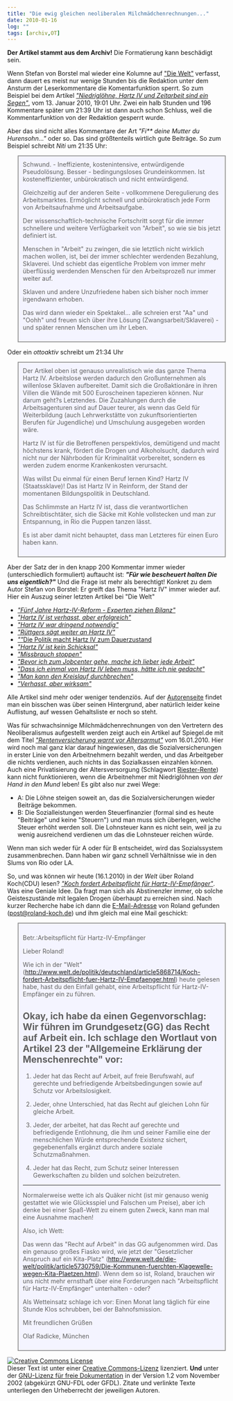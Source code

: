 ```yaml
---
title: "Die ewig gleichen neoliberalen Milchmädchenrechnungen..."
date: 2010-01-16
log: ""
tags: [archiv,OT]
---
```

**Der Artikel stammt aus dem Archiv!** Die Formatierung kann beschädigt sein.

Wenn Stefan von Borstel mal wieder eine Kolumne auf <a href="http://www.welt.de/">"Die Welt"</a> verfasst, dann dauert es meist nur wenige Stunden bis die Redaktion unter dem Ansturm der Leserkommentare die Komentarfunktion sperrt. So zum Beispiel bei dem Artikel <a href="http://www.welt.de/politik/deutschland/article5837470/Niedrigloehne-Hartz-IV-und-Zeitarbeit-sind-ein-Segen.html"><i>"Niedriglöhne, Hartz IV und Zeitarbeit sind ein Segen"</i></a>, vom 13. Januar 2010, 19:01 Uhr. Zwei ein halb Stunden und 196 Kommentare später um 21:39 Uhr ist dann auch schon Schluss, weil die Kommentarfunktion von der Redaktion gesperrt wurde. 

Aber das sind nicht alles Kommentare der Art <i>"Fi** deine Mutter du Hurensohn..."</i> oder so. Das sind größtenteils wirtlich gute Beiträge. So zum Beispiel schreibt <i>Niti</i> um 21:35 Uhr:
<!--break-->
<blockquote width=80%; style="padding:10px; background:#f4f4ff; border: 2px solid #999; border-right-width: 2px">
Schwund. - Ineffiziente, kostenintensive, entwürdigende Pseudolösung. Besser - bedingungsloses Grundeinkommen. Ist kosteneffizienter, unbürokratisch und nicht entwürdigend.

Gleichzeitig auf der anderen Seite - vollkommene Deregulierung des Arbeitsmarktes. Ermöglicht schnell und unbürokratisch jede Form von Arbeitsaufnahme und Arbeitsaufgabe.

Der wissenschaftlich-technische Fortschritt sorgt für die immer schnellere und weitere Verfügbarkeit von "Arbeit", so wie sie bis jetzt definiert ist.

Menschen in "Arbeit" zu zwingen, die sie letztlich nicht wirklich machen wollen, ist, bei der immer schlechter werdenden Bezahlung, Sklaverei. Und schiebt das eigentliche Problem von immer mehr überflüssig werdenden Menschen für den Arbeitsprozeß nur immer weiter auf.

Sklaven und andere Unzufriedene haben sich bisher noch immer irgendwann erhoben.

Das wird dann wieder ein Spektakel... alle schreien erst "Aa" und "Oohh" und freuen sich über ihre Lösung (Zwangsarbeit/Sklaverei) - und später rennen Menschen um ihr Leben.
</blockquote>

Oder ein <i>ottoaktiv</i> schreibt um 21:34 Uhr

<blockquote width=80%; style="padding:10px; background:#f4f4ff; border: 2px solid #999; border-right-width: 2px">
Der Artikel oben ist genauso unrealistisch wie das ganze Thema Hartz IV.
Arbeitslose werden dadurch den Großunternehmen als willenlose Sklaven aufbereitet.
Damit sich die Großaktionäre in ihren Villen die Wände mit 500 Euroscheinen tapezieren können. Nur darum geht?s Letztendes. 
Die Zuzahlungen durch die Arbeitsagenturen sind auf Dauer teurer, als wenn das Geld für Weiterbildung (auch Lehrwerkstätte von zukunftsorientierten Berufen für Jugendliche) und Umschulung ausgegeben worden wäre.

Hartz IV ist für die Betroffenen perspektivlos, demütigend und macht höchstens krank, fördert die Drogen und Alkoholsucht, dadurch wird nicht nur der Nährboden für Kriminalität vorbereitet, sondern es werden zudem enorme Krankenkosten verursacht.

Was willst Du einmal für einen Beruf lernen Kind? Hartz IV (Staatssklave)! 
Das ist Hartz IV in Reinform, der Stand der momentanen Bildungspolitik in Deutschland.

Das Schlimmste an Hartz IV ist, dass die verantwortlichen Schreibtischtäter, sich die Säcke mit Kohle vollstecken und man zur Entspannung, in Rio die Puppen tanzen lässt. 

Es ist aber damit nicht behauptet, dass man Letzteres für einen Euro haben kann.
</blockquote>

Aber der Satz der in den knapp 200 Kommentar immer wieder (unterschiedlich formuliert) auftaucht ist:
<i>**"Für wie bescheuert halten Die uns eigentlich?"**</i> Und die Frage ist mehr als berechtigt! Konkret zu dem Autor Stefan von Borstel: Er greift das Thema "Hartz IV" immer wieder auf. Hier ein Auszug seiner letzten Artikel bei "Die Welt"

<ul>
<li><a href="http://www.welt.de/die-welt/wirtschaft/article5544736/Fuenf-Jahre-Hartz-IV-Reform-Experten-ziehen-Bilanz.html"><i>"Fünf Jahre Hartz-IV-Reform - Experten ziehen Bilanz"</i></a></li>
<li><a href="http://www.welt.de/wirtschaft/article5652905/Hartz-IV-ist-verhasst-aber-erfolgreich.html"><i>"Hartz IV ist verhasst, aber erfolgreich"</i></a></li>
<li><a href="http://www.welt.de/die-welt/wirtschaft/article5696893/Hartz-IV-war-dringend-notwendig.html"><i>"Hartz IV war dringend notwendig"</i></a></li>
<li><a href="http://www.welt.de/die-welt/politik/article5786499/Ruettgers-saegt-weiter-an-Hartz-IV.html"><i>"Rüttgers sägt weiter an Hartz IV"</i></a></li>
<li><a href="http://www.welt.de/politik/deutschland/article5787100/Die-Politik-macht-Hartz-IV-zum-Dauerzustand.html"><i>""</i>Die Politik macht Hartz IV zum Dauerzustand</a></li>
<li><a href="http://www.welt.de/die-welt/politik/article5792714/Hartz-IV-ist-kein-Schicksal.html"><i>"Hartz IV ist kein Schicksal"</i></a></li>
<li><a href="http://www.welt.de/die-welt/wirtschaft/article5815140/Missbrauch-stoppen.html"><i>"Missbrauch stoppen"</i></a></li>
<li><a href="http://www.welt.de/die-welt/wirtschaft/article5696897/Bevor-ich-zum-Jobcenter-gehe-mache-ich-lieber-jede-Arbeit.html"><i>"Bevor ich zum Jobcenter gehe, mache ich lieber jede Arbeit"</i></a></li>
<li><a href="http://www.welt.de/die-welt/wirtschaft/article5696899/Dass-ich-einmal-von-Hartz-IV-leben-muss-haette-ich-nie-gedacht.html"><i>"Dass ich einmal von Hartz IV leben muss, hätte ich nie gedacht"</i></a></li>
<li><a href="http://www.welt.de/die-welt/wirtschaft/article5696894/Man-kann-den-Kreislauf-durchbrechen.html"><i>"Man kann den Kreislauf durchbrechen"</i></a></li>
<li><a href="http://www.welt.de/die-welt/wirtschaft/article5696891/Verhasst-aber-wirksam.html"><i>"Verhasst, aber wirksam"</i></a></li>
</ul>

Alle Artikel sind mehr oder weniger tendenziös. Auf der <a href="http://debatte.welt.de/mitglieder/58/Stefan+von+Borstel">Autorenseite</a> findet man ein bisschen was über seinen Hintergrund, aber natürlich leider keine Auflistung, auf wessen Gehaltsliste er noch so steht.

Was für schwachsinnige Milchmädchenrechnungen von den Vertretern des Neoliberalismus aufgestellt werden zeigt auch ein Artikel auf Spiegel.de mit dem Titel <i><a href="http://www.spiegel.de/wirtschaft/soziales/0,1518,672279,00.html#ref=rss">"Rentenversicherung warnt vor Altersarmut"</a></i> vom 16.01.2010. Hier wird noch mal ganz klar darauf hingewiesen, das die Sozialversicherungen in erster Linie von den Arbeitnehmern bezahlt werden, und das Arbeitgeber die nichts verdienen, auch nichts in das Sozialkassen einzahlen können. Auch eine Privatisierung der Altersversorgung (Schlagwort <a href="http://de.wikipedia.org/wiki/Riester-Rente">Riester-Rente</a>) kann nicht funktionieren, wenn die Arbeitnehmer mit Niedriglöhnen <i>von der Hand in den Mund</i> leben! Es gibt also nur zwei Wege:
<ul>
<li>A: Die Löhne steigen soweit an, das die Sozialversicherungen wieder Beiträge bekommen.</li>
<li>B: Die Sozialleistungen werden Steuerfinanzier (formal sind es heute "Beiträge" und keine "Steuern") und man muss sich überlegen, welche Steuer erhöht werden soll. Die Lohnsteuer kann es nicht sein, weil ja zu wenig ausreichend verdienen um das die Lohnsteuer reichen würde.</li>
</ul>
Wenn man sich weder für A oder für B entscheidet, wird das Sozialssystem zusammenbrechen. Dann haben wir ganz schnell Verhältnisse wie in den Slums von Rio oder LA.

So, und was können wir heute (16.1.2010) in der <i>Welt</i> über Roland Koch(CDU) lesen? <a href="http://www.welt.de/politik/deutschland/article5868714/Koch-fordert-Arbeitspflicht-fuer-Hartz-IV-Empfaenger.html#reqRSS"><i>"Koch fordert Arbeitspflicht für Hartz-IV-Empfänger"</i></a>. Was eine Geniale Idee. Da fragt man sich als Abstinenzler immer, ob solche Geisteszustände mit legalen Drogen überhaupt zu erreichen sind. Nach kurzer Recherche habe ich dann die <a href="http://www.roland-koch.de/kontakt.php">E-Mail-Adresse</a> von Roland gefunden (post@roland-koch.de) und ihm gleich mal eine Mail geschickt:

<blockquote width=80%; style="padding:10px; background:#f4f4ff; border: 2px solid #999; border-right-width: 2px">

Betr.:Arbeitspflicht für Hartz-IV-Empfänger


Lieber Roland!

Wie ich in der "Welt" (http://www.welt.de/politik/deutschland/article5868714/Koch-fordert-Arbeitspflicht-fuer-Hartz-IV-Empfaenger.html) heute gelesen habe, hast du den Einfall gehabt, eine Arbeitspflicht für Hartz-IV-Empfänger ein zu führen.

Okay, ich habe da einen Gegenvorschlag: Wir führen im Grundgesetz(GG) das Recht auf Arbeit ein. Ich schlage den Wortlaut von Artikel 23 der "Allgemeine Erklärung der Menschenrechte" vor:
--------------------------------------------------------------------
   1. Jeder hat das Recht auf Arbeit, auf freie Berufswahl, auf gerechte und befriedigende Arbeitsbedingungen sowie auf Schutz vor Arbeitslosigkeit.

   2. Jeder, ohne Unterschied, hat das Recht auf gleichen Lohn für gleiche Arbeit.

   3. Jeder, der arbeitet, hat das Recht auf gerechte und befriedigende Entlohnung, die ihm und seiner Familie eine der menschlichen Würde entsprechende Existenz sichert, gegebenenfalls ergänzt durch andere soziale Schutzmaßnahmen.

   4. Jeder hat das Recht, zum Schutz seiner Interessen Gewerkschaften zu bilden und solchen beizutreten.

----------------------------------------------------------------

Normalerweise wette ich als Quäker nicht (ist mir genauso wenig gestattet wie wie Glücksspiel und Falschen um Preise), aber ich denke bei einer Spaß-Wett zu einem guten Zweck, kann man mal eine Ausnahme machen!

Also, ich Wett: 

Das wenn das "Recht auf Arbeit" in das GG aufgenommen wird. Das ein genauso großes Fiasko wird, wie jetzt der "Gesetzlicher Anspruch auf ein Kita-Platz" (http://www.welt.de/die-welt/politik/article5730759/Die-Kommunen-fuerchten-Klagewelle-wegen-Kita-Plaetzen.html). Wenn dem so ist, Roland, brauchen wir uns nicht mehr ernsthaft über eine Forderungen nach "Arbeitspflicht für Hartz-IV-Empfänger" unterhalten - oder?

Als Wetteinsatz schlage ich vor:
Einen Monat lang täglich für eine Stunde Klos schrubben, bei der Bahnofsmission. 


Mit freundlichen Grüßen

Olaf Radicke, München
</blockquote>




 <a rel="license" href="http://creativecommons.org/licenses/by-sa/3.0/de/"><img alt="Creative Commons License" style="border-width:0" src="http://i.creativecommons.org/l/by-sa/3.0/de/88x31.png" /></a><br />Dieser <span xmlns:dc="http://purl.org/dc/elements/1.1/" href="http://purl.org/dc/dcmitype/Text" rel="dc:type">Text</span> ist unter einer <a rel="license" href="http://creativecommons.org/licenses/by-sa/3.0/de/">Creative Commons-Lizenz</a> lizenziert. **Und** unter der <a href="http://de.wikipedia.org/wiki/GFDL">GNU-Lizenz für freie Dokumentation</a> in der Version 1.2 vom November 2002 (abgekürzt GNU-FDL oder GFDL). Zitate und verlinkte Texte unterliegen den Urheberrecht der jeweiligen Autoren.
